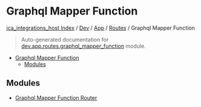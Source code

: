 # Graphql Mapper Function

[ica_integrations_host Index](../../../../README.md#ica_integrations_host-index) / [Dev](../../../index.md#dev) / [App](../../index.md#app) / [Routes](../index.md#routes) / Graphql Mapper Function

> Auto-generated documentation for [dev.app.routes.graphql_mapper_function](https://github.com/destiny/ica_integrations_host/blob/main/dev/app/routes/graphql_mapper_function/__init__.py) module.

- [Graphql Mapper Function](#graphql-mapper-function)
  - [Modules](#modules)

## Modules

- [Graphql Mapper Function Router](./graphql_mapper_function_router.md)

